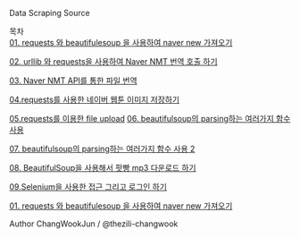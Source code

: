 Data Scraping Source


목차  
[01. requests 와 beautifulesoup 을 사용하여 naver new 가져오기](https://github.com/thezili-changwook/DataScrapingCrawling/blob/master/01.%20requests%20%20%EC%99%80%20beautifulesoup%20%EC%9D%84%20%EC%82%AC%EC%9A%A9%ED%95%98%EC%97%AC%20naver%20new%20%EA%B0%80%EC%A0%B8%EC%98%A4%EA%B8%B0.ipynb)  

[02. urllib 와 requests을 사용하여 Naver NMT 번역 호출 하기](https://github.com/thezili-changwook/DataScrapingCrawling/blob/master/02.%20urllib%20%EC%99%80%20requests%EC%9D%84%20%EC%82%AC%EC%9A%A9%ED%95%98%EC%97%AC%20Naver%20NMT%20%EB%B2%88%EC%97%AD%20%ED%98%B8%EC%B6%9C%20%ED%95%98%EA%B8%B0.ipynb)  

[03. Naver NMT API를 통한 파일 번역](https://github.com/thezili-changwook/DataScrapingCrawling/blob/master/03.%20Naver%20NMT%20API%EB%A5%BC%20%ED%86%B5%ED%95%9C%20%ED%8C%8C%EC%9D%BC%20%EB%B2%88%EC%97%AD.ipynb)  

[04.requests를 사용한 네이버 웹툰 이미지 저장하기](https://github.com/thezili-changwook/DataScrapingCrawling/blob/master/04.requests%EB%A5%BC%20%EC%82%AC%EC%9A%A9%ED%95%9C%20%EB%84%A4%EC%9D%B4%EB%B2%84%20%EC%9B%B9%ED%88%B0%20%EC%9D%B4%EB%AF%B8%EC%A7%80%20%EC%A0%80%EC%9E%A5%ED%95%98%EA%B8%B0.ipynb)  

[05.requests를 이용한 file upload](https://github.com/thezili-changwook/DataScrapingCrawling/blob/master/05.requests%EB%A5%BC%20%EC%9D%B4%EC%9A%A9%ED%95%9C%20file%20upload.ipynb) 
[06. beautifulsoup의 parsing하는 여러가지 함수 사용](https://github.com/thezili-changwook/DataScrapingCrawling/blob/master/06.%20beautifulsoup%EC%9D%98%20parsing%ED%95%98%EB%8A%94%20%EC%97%AC%EB%9F%AC%EA%B0%80%EC%A7%80%20%ED%95%A8%EC%88%98%20%EC%82%AC%EC%9A%A9.ipynb)  

[07. beautifulsoup의 parsing하는 여러가지 함수 사용 2](https://github.com/thezili-changwook/DataScrapingCrawling/blob/master/07.%20beautifulsoup%EC%9D%98%20parsing%ED%95%98%EB%8A%94%20%EC%97%AC%EB%9F%AC%EA%B0%80%EC%A7%80%20%ED%95%A8%EC%88%98%20%EC%82%AC%EC%9A%A9%202.ipynb)  

[08. BeautifulSoup을 사용해서 팟빵 mp3 다운로드 하기](https://github.com/thezili-changwook/DataScrapingCrawling/blob/master/08.%20BeautifulSoup%EC%9D%84%20%EC%82%AC%EC%9A%A9%ED%95%B4%EC%84%9C%20%ED%8C%9F%EB%B9%B5%20mp3%20%EB%8B%A4%EC%9A%B4%EB%A1%9C%EB%93%9C%20%ED%95%98%EA%B8%B0.ipynb)  

[09.Selenium을 사용한 접근 그리고 로그인 하기](https://github.com/thezili-changwook/DataScrapingCrawling/blob/master/01.%20requests%20%20%EC%99%80%20beautifulesoup%20%EC%9D%84%20%EC%82%AC%EC%9A%A9%ED%95%98%EC%97%AC%20naver%20new%20%EA%B0%80%EC%A0%B8%EC%98%A4%EA%B8%B0.ipynb)  

[01. requests 와 beautifulesoup 을 사용하여 naver new 가져오기](https://github.com/thezili-changwook/DataScrapingCrawling/blob/master/09.Selenium%EC%9D%84%20%EC%82%AC%EC%9A%A9%ED%95%9C%20%EC%A0%91%EA%B7%BC%20%EA%B7%B8%EB%A6%AC%EA%B3%A0%20%EB%A1%9C%EA%B7%B8%EC%9D%B8%20%ED%95%98%EA%B8%B0.ipynb)  


Author ChangWookJun / @thezili-changwook
